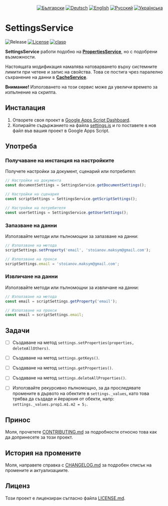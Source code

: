 <div id="locales" align="right">
  <a href="../bg/README.md"><img src="https://img.shields.io/badge/BG-blue?style=flat" alt="Български"></a>
  <a href="../de/README.md"><img src="https://img.shields.io/badge/DE-grey?style=flat" alt="Deutsch"></a>
  <a href="../en/README.md"><img src="https://img.shields.io/badge/EN-grey?style=flat" alt="English"></a>
  <a href="../ru/README.md"><img src="https://img.shields.io/badge/RU-grey?style=flat" alt="Русский"></a>
  <a href="../uk/README.md"><img src="https://img.shields.io/badge/UK-grey?style=flat" alt="Українська"></a>
</div>


# SettingsService

<div id="badges" align="left">
  <img src="https://img.shields.io/github/v/release/MaksymStoianov/SettingsService" alt="Release">
  <a href="LICENSE.md"><img src="https://img.shields.io/github/license/MaksymStoianov/SettingsService" alt="License"></a>
  <a href="https://github.com/google/clasp"><img src="https://img.shields.io/badge/built%20with-clasp-4285f4.svg" alt="clasp"></a>
</div>

**SettingsService** работи подобно на [**PropertiesService**](https://developers.google.com/apps-script/reference/properties), но с подобрени възможности.

Настоящата модификация намалява натоварването върху системните лимити при четене и запис на свойства.
Това се постига чрез паралелно съхранение на данни в [**CacheService**](https://developers.google.com/apps-script/reference/cache).

__Внимание!__ Използването на този сервис може да увеличи времето за изпълнение на скрипта.


## Инсталация

1. Отворете своя проект в [Google Apps Script Dashboard](https://script.google.com/).
2. Копирайте съдържанието на файла [settings.js](../../src/settings.js) и го поставете в нов файл във вашия проект в Google Apps Script.


## Употреба

### Получаване на инстанция на настройките

Получете настройки за документ, сценарий или потребител:

```javascript
// Настройки на документа
const documentSettings = SettingsService.getDocumentSettings();

// Настройки на сценария
const scriptSettings = SettingsService.getScriptSettings();

// Настройки на потребителя
const userSettings = SettingsService.getUserSettings();
```

### Запазване на данни

Използвайте методи или пълномощни за запазване на данни:

```javascript
// Използване на метода
scriptSettings.setProperty('email', 'stoianov.maksym@gmail.com');

// Използване на прокси
scriptSettings.email = 'stoianov.maksym@gmail.com';
```

### Извличане на данни

Използвайте методи или пълномощни за извличане на данни:

```javascript
// Използване на метода
const email = scriptSettings.getProperty('email');

// Използване на прокси
const email = scriptSettings.email;
```


## Задачи

- [ ] Създаване на метод `settings.setProperties(properties, deleteAllOthers)`.
- [ ] Създаване на метод `settings.getKeys()`.
- [ ] Създаване на метод `settings.getProperties()`.
- [ ] Създаване на метод `settings.deleteAllProperties()`.
- [ ] Използвайте рекурсивно пълномощно, за да проследявате промените в дървото на обектите в `settings._values`, като това трябва да създаде и йерархия от обекти, напр: `settings._values.prop1.m1.m2 = 5;`.


## Принос

Моля, прочетете [CONTRIBUTING.md](CONTRIBUTING.md) за подробности относно това как да допринесете за този проект.


## История на промените

Моля, направете справка с [CHANGELOG.md](CHANGELOG.md) за подробен списък на промените и актуализациите.


## Лиценз

Този проект е лицензиран съгласно файла [LICENSE.md](LICENSE.md).